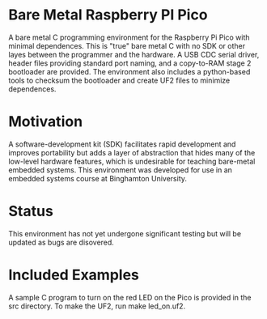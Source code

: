 # Bare Metal Raspberry PI Pico
 A bare metal C programming environment for the Raspberry Pi Pico with minimal dependences.  This is "true" bare metal C with no SDK or other layes between the programmer and the hardware.  A USB CDC serial driver, header files providing standard port naming, and a copy-to-RAM stage 2 bootloader are provided.  The environment also includes a python-based tools to checksum the bootloader and create UF2 files to minimize dependences.

# Motivation
 A software-development kit (SDK) facilitates rapid development and improves portability but adds a layer of abstraction that hides many of the low-level hardware features, which is undesirable for teaching bare-metal embedded systems.  This environment was developed for use in an embedded systems course at Binghamton University.  
 
 # Status
 This environment has not yet undergone significant testing but will be updated as bugs are disovered.
 
 # Included Examples
 A sample C program to turn on the red LED on the Pico is provided in the src directory.  To make the UF2, run make led_on.uf2.
